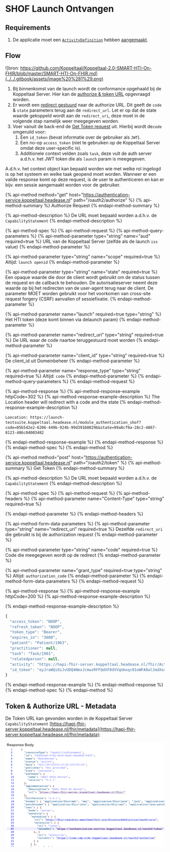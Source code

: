 # SHOF Launch Ontvangen

## Requirements

1. De applicatie moet een [`ActivityDefinition`](https://simplifier.net/koppeltaalv2.0/kt2activitydefinition) hebben [aangemaakt](../resources-managen/crud-operaties/resource-aanmaken.md).

## Flow

![bron: https://github.com/Koppeltaal/Koppeltaal-2.0-SMART-HTI-On-FHIR/blob/master/SMART-HTI-On-FHIR.md](../../.gitbook/assets/image%20%281%29.png)

1. Bij binnenkomst van de launch wordt de conformance opgehaald bij de Koppeltaal Server. Hier kan de [authorize & token URL](smart-hti-on-fhir-launch-ontvangen.md#token-and-authorize-url-metadata) opgevraagd worden.
2. Er wordt een [redirect gestuurd](smart-hti-on-fhir-launch-ontvangen.md#authorize-request) naar de authorize URL. Dit geeft de `code` & `state` parameters terug aan de `redirect_url`. Let er op dat de state waarde gekoppeld wordt aan de `redirect_uri`, deze moet in de volgende stap namelijk weer meegegeven worden.
3. Voer vanuit de back-end de [Get Token request](smart-hti-on-fhir-launch-ontvangen.md#get-token) uit. Hierbij wordt de`code` omgeruild voor:
   1. Een `id_token` \(bevat informatie  over de gebruiker als `JWT`\).
   2. Een no-op `access_token` \(niet te gebruiken op  de Koppeltaal Server omdat deze user-specific is\).
   3. Additionele context velden zoals `task`, deze vult de auth server a.d.h.v. het JWT token die als `launch` param is meegegeven.

A.d.h.v. het context object kan bepaald worden wie met welke rol ingelogd is op het systeem en welke taak geopend moet worden. Wanneer er een valide response komt op deze request, is de user te authenticeren en kan er bijv. een sessie aangemaakt worden voor de gebruiker.

{% api-method method="get" host="https://authentication-service.koppeltaal.headease.nl" path="/oauth2/authorize" %}
{% api-method-summary %}
Authorize Request
{% endapi-method-summary %}

{% api-method-description %}
De URL moet bepaald worden a.d.h.v. de `CapabilityStatement`
{% endapi-method-description %}

{% api-method-spec %}
{% api-method-request %}
{% api-method-query-parameters %}
{% api-method-parameter type="string" name="aud" required=true %}
URL van de Koppeltaal Server \(zelfde als de launch `iss` value\)
{% endapi-method-parameter %}

{% api-method-parameter type="string" name="scope" required=true %}
Altijd: `launch openid`
{% endapi-method-parameter %}

{% api-method-parameter type="string" name="state" required=true %}
Een opaque waarde die door de client wordt gebruikt om de status tussen de request en de callback te behouden. De autorisatieserver neemt deze waarde op bij het redirecten van de user-agent terug naar de client. De parameter MOET worden gebruikt voor het voorkomen van cross-site request forgery \(CSRF\) aanvallen of sessiefixatie.
{% endapi-method-parameter %}

{% api-method-parameter name="launch" required=true type="string" %}
Het HTI token \(deze komt binnen via delaunch param\)
{% endapi-method-parameter %}

{% api-method-parameter name="redirect\_uri" type="string" required=true %}
De URL waar de code naartoe teruggestuurd moet worden
{% endapi-method-parameter %}

{% api-method-parameter name="client\_id" type="string" required=true %}
De client\_id uit Domeinbeheer
{% endapi-method-parameter %}

{% api-method-parameter name="response\_type" type="string" required=true %}
Altijd: `code`
{% endapi-method-parameter %}
{% endapi-method-query-parameters %}
{% endapi-method-request %}

{% api-method-response %}
{% api-method-response-example httpCode=302 %}
{% api-method-response-example-description %}
The Location header will redirect with a code and the state
{% endapi-method-response-example-description %}

```
Loocation: https://launch-testsuite.koppeltaal.headease.nl/module_authentication_shof?code=05b542e2-6206-449b-924b-99d39168029b&state=99a8cf9a-28c2-4867-8123-486c04003482
```
{% endapi-method-response-example %}
{% endapi-method-response %}
{% endapi-method-spec %}
{% endapi-method %}

{% api-method method="post" host="https://authentication-service.koppeltaal.headease.nl" path="/oauth2/token" %}
{% api-method-summary %}
Get Token
{% endapi-method-summary %}

{% api-method-description %}
De URL moet bepaald worden a.d.h.v. de `CapabilityStatement`
{% endapi-method-description %}

{% api-method-spec %}
{% api-method-request %}
{% api-method-headers %}
{% api-method-parameter name="Content-Type" type="string" required=true %}

{% endapi-method-parameter %}
{% endapi-method-headers %}

{% api-method-form-data-parameters %}
{% api-method-parameter type="string" name="redirect\_uri" required=true %}
Dezelfde `redirect_uri` die gebruikt is bij de authorization request
{% endapi-method-parameter %}

{% api-method-parameter type="string" name="code" required=true %}
Code die meegegeven wordt op de redirect
{% endapi-method-parameter %}

{% api-method-parameter name="grant\_type" required=true type="string" %}
Altijd: `authorization_code`
{% endapi-method-parameter %}
{% endapi-method-form-data-parameters %}
{% endapi-method-request %}

{% api-method-response %}
{% api-method-response-example httpCode=200 %}
{% api-method-response-example-description %}

{% endapi-method-response-example-description %}

```javascript
{
  "access_token": "NOOP",
  "refresh_token": "NOOP",
  "token_type": "Bearer",
  "expires_in": "3600",
  "patient": "Patient/1963",
  "practitioner": null,
  "task": "Task/1961",
  "relatedperson": null,
  "activity": "https://hapi-fhir-server.koppeltaal.headease.nl/fhir/ActivityDefinition/1959",
  "id_token": "eyJraWQiOiJvUDQ4NmxJcmwzRFFQdXF0dVVqUmxqc01oWFA0alJmdXoxS19uX0dpQmRrIiwiYWxnIjoiUlM1MTIiLCJ0eXAiOiJKV1QifQ.eyJpc3MiOiJodHRwczovL2F1dGhlbnRpY2F0aW9uLXNlcnZpY2Uua29wcGVsdGFhbC5oZWFkZWFzZS5ubC8iLCJhdWQiOiJiMDJkNmVhNi1iMWEyLTRjZDQtODJmNS1iNjQyM2Q2NmE5ODgiLCJuYmYiOjE2MzI4MTMzNTAsImV4cCI6MTYzMjgxNjk1MCwibm9uY2UiOiJmNGMxODZlNy1jMzI2LTQxODAtYjFmMi1jYTllMWI4YTgyYWQiLCJzdWIiOiJQYXRpZW50LzE5NjMiLCJhenAiOiJiMDJkNmVhNi1iMWEyLTRjZDQtODJmNS1iNjQyM2Q2NmE5ODgifQ.UfBtTACLOhsCMr4Tlen3RUFek06WgWc-aaTPQzJzmHVGYBLY3CnJXTLI1FfCzp1ChM3vx-e2jbFCDHak6ennsuitki-1HnrZitTKpG8qKZK_f24gwVFM5LmzdUXtuTszJSeulpRG8zmNI96pqaIW4ru995LwhKLd-XSOY02BbAMo4XZ46ZW8DBXnhr32CI9TUza8NEQoxlQAF8EboUhro5vauPrjdshP3jQFUNSs5NceB4er3RnF10Zd6SiLFP-_c2ynaj_v87fJEgVGw63byYcKm6O3bTW2KsSz_YNYDYv8DWjYAp25P79e-Hlc3ERcybhLnLy0_-Rkvjk5P_240g"
}
```
{% endapi-method-response-example %}
{% endapi-method-response %}
{% endapi-method-spec %}
{% endapi-method %}

## Token & Authorize URL - Metadata

De Token URL kan gevonden worden in de Koppeltaal Server `CapabilityStatement` [https://hapi-fhir-server.koppeltaal.headease.nl/fhir/metadata](https://hapi-fhir-server.koppeltaal.headease.nl/fhir/metadata):

![](../../.gitbook/assets/screenshot-2021-09-22-at-21.11.54.png)

